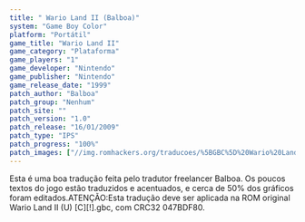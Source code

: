 ```yaml
---
title: " Wario Land II (Balboa)"
system: "Game Boy Color"
platform: "Portátil"
game_title: "Wario Land II"
game_category: "Plataforma"
game_players: "1"
game_developer: "Nintendo"
game_publisher: "Nintendo"
game_release_date: "1999"
patch_author: "Balboa"
patch_group: "Nenhum"
patch_site: ""
patch_version: "1.0"
patch_release: "16/01/2009"
patch_type: "IPS"
patch_progress: "100%"
patch_images: ["//img.romhackers.org/traducoes/%5BGBC%5D%20Wario%20Land%20II%20-%20Balboa%20-%201.png","//img.romhackers.org/traducoes/%5BGBC%5D%20Wario%20Land%20II%20-%20Balboa%20-%202.png","//img.romhackers.org/traducoes/%5BGBC%5D%20Wario%20Land%20II%20-%20Balboa%20-%203.png"]
---
```

Esta é uma boa tradução feita pelo tradutor freelancer Balboa. Os poucos textos do jogo estão traduzidos e acentuados, e cerca de 50% dos gráficos foram editados.ATENÇÃO:Esta tradução deve ser aplicada na ROM original Wario Land II (U) [C][!].gbc, com CRC32 047BDF80.